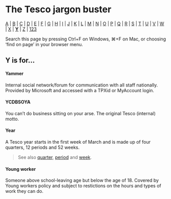 # The Tesco jargon buster

[A](a.md) | [B](b.md) | [C](c.md) | [D](d.md) | [E](e.md) | [F](f.md) | [G](g.md) | [H](h.md) | [I](i.md) | [J](j.md) | [K](k.md) | [L](l.md) | [M](m.md) | [N](n.md) | [O](o.md) | [P](p.md) | [Q](q.md) | [R](r.md) | [S](s.md) | [T](t.md) | [U](u.md) | [V](v.md) | [W](w.md) | [X](x.md) | [**Y**](y.md) | [Z](z.md) | [123](123.md)

Search this page by pressing Ctrl+F on Windows, ⌘+F on Mac, or choosing ‘find on page’ in your browser menu.

## Y is for…

#### Yammer
Internal social network/forum for communication with all staff nationally. Provided by Microsoft and accessed with a TPXid or MyAccount login.

#### YCDBSOYA
You can’t do business sitting on your arse. The original Tesco (internal) motto.

#### Year
A Tesco year starts in the first week of March and is made up of four quarters, 12 periods and 52 weeks.
> See also [quarter](q.md#quarter), [period](p.md#period) and [week](w.md#week).

#### Young worker
Someone above school-leaving age but below the age of 18. Covered by Young workers policy and subject to restictions on the hours and types of work they can do. 
